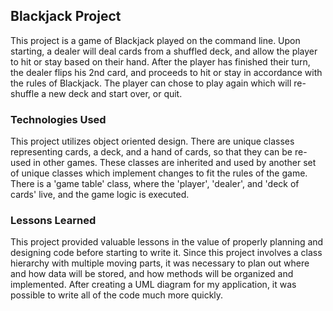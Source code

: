## Blackjack Project
This project is a game of Blackjack played on the command line. Upon starting, a dealer will deal cards from a shuffled deck, and allow the player to hit or stay based on their hand. After the player has finished their turn, the dealer flips his 2nd card, and proceeds to hit or stay in accordance with the rules of Blackjack. The player can chose to play again which will re-shuffle a new deck and start over, or quit.

### Technologies Used
This project utilizes object oriented design. There are unique classes representing cards, a deck, and a hand of cards, so that they can be re-used in other games. These classes are inherited and used by another set of unique classes which implement changes to fit the rules of the game. There is a 'game table' class, where the 'player', 'dealer', and 'deck of cards' live, and the game logic is executed.

### Lessons Learned
This project provided valuable lessons in the value of properly planning and designing code before starting to write it. Since this project involves a class hierarchy with multiple moving parts, it was necessary to plan out where and how data will be stored, and how methods will be organized and implemented. After creating a UML diagram for my application, it was possible to write all of the code much more quickly.
